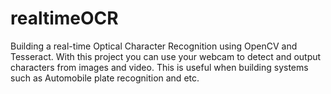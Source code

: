 # realtimeOCR
Building a real-time Optical Character Recognition using OpenCV and Tesseract. With this project you can use your webcam to detect and output characters from images and video. This is useful when building systems such as Automobile plate recognition and etc.
